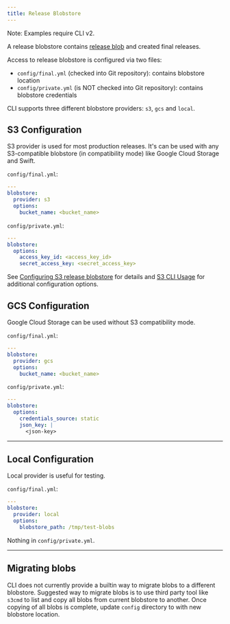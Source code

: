 ```yaml
---
title: Release Blobstore
---
```


<p class="note">Note: Examples require CLI v2.</p>

A release blobstore contains [release blob](release-blobs.md) and created final releases.

Access to release blobstore is configured via two files:

- `config/final.yml` (checked into Git repository): contains blobstore location
- `config/private.yml` (is NOT checked into Git repository): contains blobstore credentials

CLI supports three different blobstore providers: `s3`, `gcs` and `local`.

## S3 Configuration <a id="s3-config"></a>

S3 provider is used for most production releases. It's can be used with any S3-compatible blobstore (in compatibility mode) like Google Cloud Storage and Swift.

`config/final.yml`:

```yaml
---
blobstore:
  provider: s3
  options:
    bucket_name: <bucket_name>
```

`config/private.yml`:

```yaml
---
blobstore:
  options:
    access_key_id: <access_key_id>
    secret_access_key: <secret_access_key>
```

See [Configuring S3 release blobstore](s3-release-blobstore.md) for details and [S3 CLI Usage](https://github.com/pivotal-golang/s3cli#usage) for additional configuration options.

## GCS Configuration <a id="gcs-config"></a>

Google Cloud Storage can be used without S3 compatibility mode.

`config/final.yml`:

```yaml
---
blobstore:
  provider: gcs
  options:
    bucket_name: <bucket_name>
```

`config/private.yml`:

```yaml
---
blobstore:
  options:
    credentials_source: static
    json_key: |
      <json-key>
```

---
## Local Configuration <a id="local-config"></a>

Local provider is useful for testing.

`config/final.yml`:

```yaml
---
blobstore:
  provider: local
  options:
    blobstore_path: /tmp/test-blobs
```

Nothing in `config/private.yml`.

---
## Migrating blobs <a id="migration"></a>

CLI does not currently provide a builtin way to migrate blobs to a different blobstore. Suggested way to migrate blobs is to use third party tool like `s3cmd` to list and copy all blobs from current blobstore to another. Once copying of all blobs is complete, update `config` directory to with new blobstore location.
